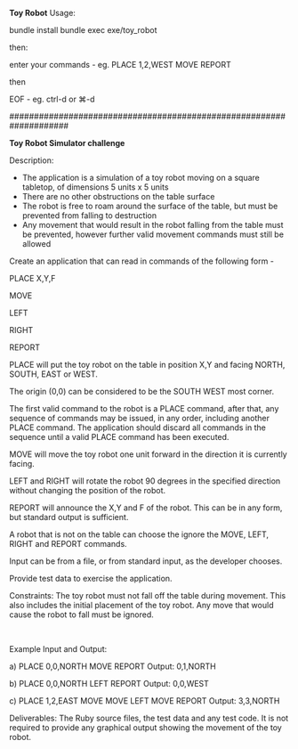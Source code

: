 
<strong>Toy Robot</strong>
Usage:

bundle install
bundle exec exe/toy_robot

then:

enter your commands - eg. PLACE 1,2,WEST MOVE REPORT

then

EOF - eg. ctrl-d or ⌘-d

####################################################################

<strong>Toy Robot Simulator challenge</strong>

Description:
<ul>
	<li>The application is a simulation of a toy robot moving on a square tabletop, of dimensions 5 units x 5 units</li>
	<li>There are no other obstructions on the table surface</li>
	<li>The robot is free to roam around the surface of the table, but must be prevented from falling to destruction</li>
	<li>Any movement that would result in the robot falling from the table must be prevented, however further valid movement commands must still be allowed</li>
</ul>
Create an application that can read in commands of the following form -

PLACE X,Y,F

MOVE

LEFT

RIGHT

REPORT

PLACE will put the toy robot on the table in position X,Y and facing NORTH, SOUTH, EAST or WEST.

The origin (0,0) can be considered to be the SOUTH WEST most corner.

The first valid command to the robot is a PLACE command, after that, any sequence of commands may be issued, in any order, including another PLACE command. The application should discard all commands in the sequence until a valid PLACE command has been executed.

MOVE will move the toy robot one unit forward in the direction it is currently facing.

LEFT and RIGHT will rotate the robot 90 degrees in the specified direction without changing the position of the robot.

REPORT will announce the X,Y and F of the robot. This can be in any form, but standard output is sufficient.

A robot that is not on the table can choose the ignore the MOVE, LEFT, RIGHT and REPORT commands.

Input can be from a file, or from standard input, as the developer chooses.

Provide test data to exercise the application.

Constraints: The toy robot must not fall off the table during movement. This also includes the initial placement of the toy robot. Any move that would cause the robot to fall must be ignored.

&nbsp;

Example Input and Output:

a) PLACE 0,0,NORTH
MOVE
REPORT Output: 0,1,NORTH

b) PLACE 0,0,NORTH
LEFT
REPORT
Output: 0,0,WEST

c) PLACE 1,2,EAST
MOVE
MOVE
LEFT
MOVE
REPORT
Output: 3,3,NORTH

Deliverables: The Ruby source files, the test data and any test code. It is not required to provide any graphical output showing the movement of the toy robot.
